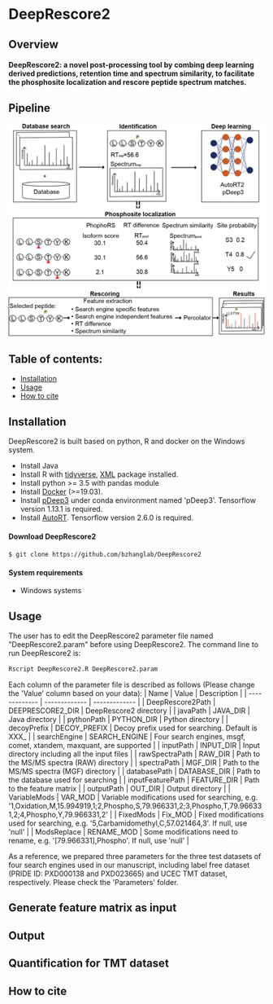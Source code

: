 # DeepRescore2

## Overview

#### DeepRescore2: a novel post-processing tool by combing deep learning derived predictions, retention time and spectrum similarity, to facilitate the phosphosite localization and rescore peptide spectrum matches. 


## Pipeline

![DeepRescore2 pipeline](Images/Figure1.png)

## Table of contents:

- [Installation](#Installation)
- [Usage](#Usage)
- [How to cite](#How-to-cite)

## Installation
DeepRescore2 is built based on python, R and docker on the Windows system. 
* Install Java
* Install R with [tidyverse](https://www.tidyverse.org/packages/), [XML](https://cran.r-project.org/web/packages/XML/index.html) package installed.
* Install python >= 3.5 with pandas module
* Install [Docker](https://docs.docker.com/install/) (>=19.03).
* Install [pDeep3](https://github.com/pFindStudio/pDeep3) under conda environment named 'pDeep3'. Tensorflow version 1.13.1 is required.
* Install [AutoRT](https://github.com/bzhanglab/AutoRT). Tensorflow version 2.6.0 is required.

#### Download DeepRescore2

```shell
$ git clone https://github.com/bzhanglab/DeepRescore2
```

#### System requirements

* Windows systems

## Usage

The user has to edit the DeepRescore2 parameter file named "DeepRescore2.param" before using DeepRescore2. The command line to run DeepRescore2 is:

```R
Rscript DeepRescore2.R DeepRescore2.param
```

Each column of the parameter file is described as follows (Please change the 'Value' column based on your data):
| Name  | Value | Description |
| -------------  | ------------- | ------------- |
| DeepRescore2Path  | DEEPRESCORE2_DIR  | DeepRescore2 directory |
| javaPath  | JAVA_DIR  | Java directory |
| pythonPath  | PYTHON_DIR  | Python directory |
| decoyPrefix  | DECOY_PREFIX  | Decoy prefix used for searching. Default is XXX_ |
| searchEngine  | SEARCH_ENGINE  | Four search engines, msgf, comet, xtandem, maxquant, are supported |
| inputPath  | INPUT_DIR  | Input directory including all the input files |
| rawSpectraPath  | RAW_DIR  | Path to the MS/MS spectra (RAW) directory |
| spectraPath  | MGF_DIR  | Path to the MS/MS spectra (MGF) directory |
| databasePath  | DATABASE_DIR  | Path to the database used for searching |
| inputFeaturePath  | FEATURE_DIR  | Path to the feature matrix |
| outputPath  | OUT_DIR  | Output directory |
| VariableMods  | VAR_MOD  | Variable modifications used for searching, e.g. '1,Oxidation,M,15.994919,1;2,Phospho,S,79.966331,2;3,Phospho,T,79.966331,2;4,Phospho,Y,79.966331,2' |
| FixedMods  | Fix_MOD  | Fixed modifications used for searching, e.g. '5,Carbamidomethyl,C,57.021464,3'. If null, use 'null' |
| ModsReplace  | RENAME_MOD  | Some modifications need to rename, e.g. '[79.966331],Phospho'. If null, use 'null' |

As a reference, we prepared three parameters for the three test datasets of four search engines used in our manuscript, including label free dataset (PRIDE ID: PXD000138 and PXD023665) and UCEC TMT dataset, respectively. Please check the 'Parameters' folder.

## Generate feature matrix as input

## Output

## Quantification for TMT dataset

## How to cite

